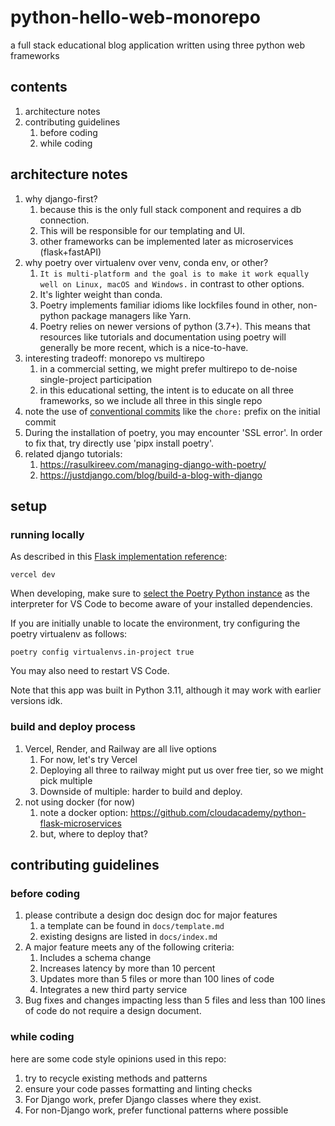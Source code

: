# python-hello-web-monorepo

a full stack educational blog application written using three python web frameworks

## contents

1. architecture notes
2. contributing guidelines
   1. before coding
   2. while coding

## architecture notes

1. why django-first?
   1. because this is the only full stack component and requires a db connection.
   2. This will be responsible for our templating and UI.
   3. other frameworks can be implemented later as microservices (flask+fastAPI)
2. why poetry over virtualenv over venv, conda env, or other?
   1. `It is multi-platform and the goal is to make it work equally well on Linux, macOS and Windows.` in contrast to other options.
   2. It's lighter weight than conda.
   3. Poetry implements familiar idioms like lockfiles found in other, non-python package managers like Yarn.
   4. Poetry relies on newer versions of python (3.7+). This means that resources like tutorials and documentation using poetry will generally be more recent, which is a nice-to-have.
3. interesting tradeoff: monorepo vs multirepo
   1. in a commercial setting, we might prefer multirepo to de-noise single-project participation
   2. in this educational setting, the intent is to educate on all three frameworks, so we include all three in this single repo
4. note the use of [conventional commits](https://www.conventionalcommits.org/en/v1.0.0/) like the `chore:` prefix on the initial commit
5. During the installation of poetry, you may encounter 'SSL error'. In order to fix that, try directly use 'pipx install poetry'.
6. related django tutorials:
   1. https://rasulkireev.com/managing-django-with-poetry/
   2. https://justdjango.com/blog/build-a-blog-with-django

## setup

### running locally

As described in this [Flask implementation reference](https://github.com/vercel/examples/tree/main/python/flask):

```
vercel dev
```

When developing, make sure to [select the Poetry Python instance](https://code.visualstudio.com/docs/python/environments#_select-and-activate-an-environment) as the interpreter for VS Code to become aware of your installed dependencies.

If you are initially unable to locate the environment, try configuring the poetry virtualenv as follows:

```
poetry config virtualenvs.in-project true
```

You may also need to restart VS Code.

Note that this app was built in Python 3.11, although it may work with earlier versions idk.

### build and deploy process

1. Vercel, Render, and Railway are all live options
   1. For now, let's try Vercel
   2. Deploying all three to railway might put us over free tier, so we might pick multiple
   3. Downside of multiple: harder to build and deploy.
2. not using docker (for now)
   1. note a docker option: https://github.com/cloudacademy/python-flask-microservices
   2. but, where to deploy that?

## contributing guidelines

### before coding

1. please contribute a design doc design doc for major features
   1. a template can be found in `docs/template.md`
   2. existing designs are listed in `docs/index.md`
2. A major feature meets any of the following criteria:
   1. Includes a schema change
   2. Increases latency by more than 10 percent
   3. Updates more than 5 files or more than 100 lines of code
   4. Integrates a new third party service
3. Bug fixes and changes impacting less than 5 files and less than 100 lines of code do not require a design document.

### while coding

here are some code style opinions used in this repo:

1. try to recycle existing methods and patterns
2. ensure your code passes formatting and linting checks
3. For Django work, prefer Django classes where they exist.
4. For non-Django work, prefer functional patterns where possible
